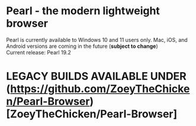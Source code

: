 # Pearl - the modern lightweight browser
Pearl is currently available to Windows 10 and 11 users only. Mac, iOS, and Android versions are coming in the future (****subject to change****) <br>
Current release: Pearl 19.2
# LEGACY BUILDS AVAILABLE UNDER (https://github.com/ZoeyTheChicken/Pearl-Browser)[ZoeyTheChicken/Pearl-Browser]
